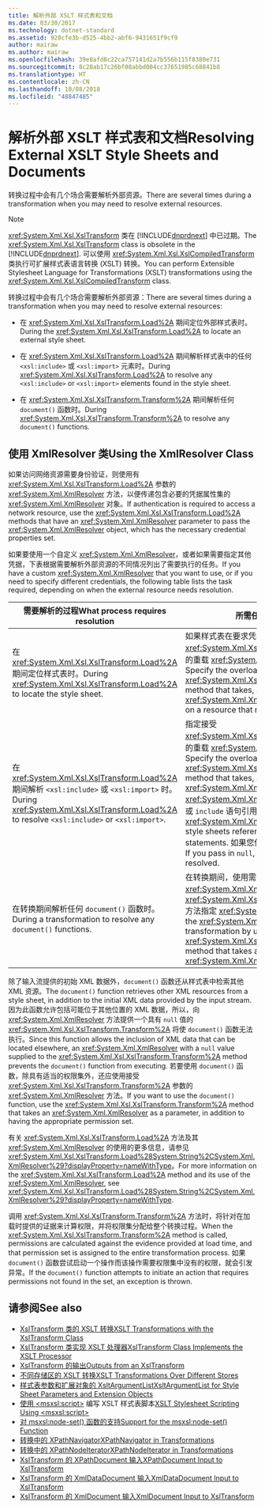 ```yaml
---
title: 解析外部 XSLT 样式表和文档
ms.date: 03/30/2017
ms.technology: dotnet-standard
ms.assetid: 920cfe3b-d525-4bb2-abf6-9431651f9cf9
author: mairaw
ms.author: mairaw
ms.openlocfilehash: 39e8afd8c22ca757141d2a7b556b115f8380e731
ms.sourcegitcommit: 8c28ab17c26bf08abbd004cc37651985c68841b8
ms.translationtype: HT
ms.contentlocale: zh-CN
ms.lasthandoff: 10/08/2018
ms.locfileid: "48847485"
---
```

# <a name="resolving-external-xslt-style-sheets-and-documents"></a><span data-ttu-id="76794-102">解析外部 XSLT 样式表和文档</span><span class="sxs-lookup"><span data-stu-id="76794-102">Resolving External XSLT Style Sheets and Documents</span></span>
<span data-ttu-id="76794-103">转换过程中会有几个场合需要解析外部资源。</span><span class="sxs-lookup"><span data-stu-id="76794-103">There are several times during a transformation when you may need to resolve external resources.</span></span>  
  
> [!NOTE]
>  <span data-ttu-id="76794-104"><xref:System.Xml.Xsl.XslTransform> 类在 [!INCLUDE[dnprdnext](../../../../includes/dnprdnext-md.md)] 中已过期。</span><span class="sxs-lookup"><span data-stu-id="76794-104">The <xref:System.Xml.Xsl.XslTransform> class is obsolete in the [!INCLUDE[dnprdnext](../../../../includes/dnprdnext-md.md)].</span></span> <span data-ttu-id="76794-105">可以使用 <xref:System.Xml.Xsl.XslCompiledTransform> 类执行可扩展样式表语言转换 (XSLT) 转换。</span><span class="sxs-lookup"><span data-stu-id="76794-105">You can perform Extensible Stylesheet Language for Transformations (XSLT) transformations using the <xref:System.Xml.Xsl.XslCompiledTransform> class.</span></span>  
  
 <span data-ttu-id="76794-106">转换过程中会有几个场合需要解析外部资源：</span><span class="sxs-lookup"><span data-stu-id="76794-106">There are several times during a transformation when you may need to resolve external resources:</span></span>  
  
-   <span data-ttu-id="76794-107">在 <xref:System.Xml.Xsl.XslTransform.Load%2A> 期间定位外部样式表时。</span><span class="sxs-lookup"><span data-stu-id="76794-107">During the <xref:System.Xml.Xsl.XslTransform.Load%2A> to locate an external style sheet.</span></span>  
  
-   <span data-ttu-id="76794-108">在 <xref:System.Xml.Xsl.XslTransform.Load%2A> 期间解析样式表中的任何 `<xsl:include>` 或 `<xsl:import>` 元素时。</span><span class="sxs-lookup"><span data-stu-id="76794-108">During <xref:System.Xml.Xsl.XslTransform.Load%2A> to resolve any `<xsl:include>` or `<xsl:import>` elements found in the style sheet.</span></span>  
  
-   <span data-ttu-id="76794-109">在 <xref:System.Xml.Xsl.XslTransform.Transform%2A> 期间解析任何 `document()` 函数时。</span><span class="sxs-lookup"><span data-stu-id="76794-109">During <xref:System.Xml.Xsl.XslTransform.Transform%2A> to resolve any `document()` functions.</span></span>  
  
## <a name="using-the-xmlresolver-class"></a><span data-ttu-id="76794-110">使用 XmlResolver 类</span><span class="sxs-lookup"><span data-stu-id="76794-110">Using the XmlResolver Class</span></span>  
 <span data-ttu-id="76794-111">如果访问网络资源需要身份验证，则使用有 <xref:System.Xml.Xsl.XslTransform.Load%2A> 参数的 <xref:System.Xml.XmlResolver> 方法，以便传递包含必要的凭据属性集的 <xref:System.Xml.XmlResolver> 对象。</span><span class="sxs-lookup"><span data-stu-id="76794-111">If authentication is required to access a network resource, use the <xref:System.Xml.Xsl.XslTransform.Load%2A> methods that have an <xref:System.Xml.XmlResolver> parameter to pass the <xref:System.Xml.XmlResolver> object, which has the necessary credential properties set.</span></span>  
  
 <span data-ttu-id="76794-112">如果要使用一个自定义 <xref:System.Xml.XmlResolver>，或者如果需要指定其他凭据，下表根据需要解析外部资源的不同情况列出了需要执行的任务。</span><span class="sxs-lookup"><span data-stu-id="76794-112">If you have a custom <xref:System.Xml.XmlResolver> that you want to use, or if you need to specify different credentials, the following table lists the task required, depending on when the external resource needs resolution.</span></span>  
  
|<span data-ttu-id="76794-113">需要解析的过程</span><span class="sxs-lookup"><span data-stu-id="76794-113">What process requires resolution</span></span>|<span data-ttu-id="76794-114">所需任务</span><span class="sxs-lookup"><span data-stu-id="76794-114">Task required</span></span>|  
|--------------------------------------|-------------------|  
|<span data-ttu-id="76794-115">在 <xref:System.Xml.Xsl.XslTransform.Load%2A> 期间定位样式表时。</span><span class="sxs-lookup"><span data-stu-id="76794-115">During <xref:System.Xml.Xsl.XslTransform.Load%2A> to locate the style sheet.</span></span>|<span data-ttu-id="76794-116">如果样式表在要求凭据的资源上，则指定接受 <xref:System.Xml.Xsl.XslTransform.Load%2A> 参数的重载 <xref:System.Xml.XmlResolver> 方法。</span><span class="sxs-lookup"><span data-stu-id="76794-116">Specify the overloaded <xref:System.Xml.Xsl.XslTransform.Load%2A> method that takes, as a parameter, an <xref:System.Xml.XmlResolver> if the style sheet is on a resource that requires credentials.</span></span>|  
|<span data-ttu-id="76794-117">在 <xref:System.Xml.Xsl.XslTransform.Load%2A> 期间解析 `<xsl:include>` 或 `<xsl:import>` 时。</span><span class="sxs-lookup"><span data-stu-id="76794-117">During <xref:System.Xml.Xsl.XslTransform.Load%2A> to resolve `<xsl:include>` or `<xsl:import>`.</span></span>|<span data-ttu-id="76794-118">指定接受 <xref:System.Xml.Xsl.XslTransform.Load%2A> 参数的重载 <xref:System.Xml.XmlResolver> 方法。</span><span class="sxs-lookup"><span data-stu-id="76794-118">Specify the overloaded <xref:System.Xml.Xsl.XslTransform.Load%2A> method that takes, as a parameter, an <xref:System.Xml.XmlResolver>.</span></span> <span data-ttu-id="76794-119"><xref:System.Xml.XmlResolver> 用来加载由 `import` 或 `include` 语句引用的样式表。</span><span class="sxs-lookup"><span data-stu-id="76794-119">The <xref:System.Xml.XmlResolver> is used to load the style sheets referenced by the `import` or `include` statements.</span></span> <span data-ttu-id="76794-120">如果您传入 `null`，则不解析外部资源。</span><span class="sxs-lookup"><span data-stu-id="76794-120">If you pass in `null`, the external resources are not resolved.</span></span>|  
|<span data-ttu-id="76794-121">在转换期间解析任何 `document()` 函数时。</span><span class="sxs-lookup"><span data-stu-id="76794-121">During a transformation to resolve any `document()` functions.</span></span>|<span data-ttu-id="76794-122">在转换期间，使用需要使用 <xref:System.Xml.XmlResolver> 参数的 <xref:System.Xml.Xsl.XslTransform.Transform%2A> 方法指定 <xref:System.Xml.XmlResolver>。</span><span class="sxs-lookup"><span data-stu-id="76794-122">Specify the <xref:System.Xml.XmlResolver> during the transformation by using the <xref:System.Xml.Xsl.XslTransform.Transform%2A> method that takes an <xref:System.Xml.XmlResolver> argument.</span></span>|  
  
 <span data-ttu-id="76794-123">除了输入流提供的初始 XML 数据外，`document()` 函数还从样式表中检索其他 XML 资源。</span><span class="sxs-lookup"><span data-stu-id="76794-123">The `document()` function retrieves other XML resources from a style sheet, in addition to the initial XML data provided by the input stream.</span></span> <span data-ttu-id="76794-124">因为此函数允许包括可能位于其他位置的 XML 数据，所以，向 <xref:System.Xml.XmlResolver> 方法提供一个具有 `null` 值的 <xref:System.Xml.Xsl.XslTransform.Transform%2A> 将使 `document()` 函数无法执行。</span><span class="sxs-lookup"><span data-stu-id="76794-124">Since this function allows the inclusion of XML data that can be located elsewhere, an <xref:System.Xml.XmlResolver> with a `null` value supplied to the <xref:System.Xml.Xsl.XslTransform.Transform%2A> method prevents the `document()` function from executing.</span></span> <span data-ttu-id="76794-125">若要使用 `document()` 函数，除具有适当的权限集外，还应使用接受 <xref:System.Xml.Xsl.XslTransform.Transform%2A> 参数的 <xref:System.Xml.XmlResolver> 方法。</span><span class="sxs-lookup"><span data-stu-id="76794-125">If you want to use the `document()` function, use the <xref:System.Xml.Xsl.XslTransform.Transform%2A> method that takes an <xref:System.Xml.XmlResolver> as a parameter, in addition to having the appropriate permission set.</span></span>  
  
 <span data-ttu-id="76794-126">有关 <xref:System.Xml.Xsl.XslTransform.Load%2A> 方法及其 <xref:System.Xml.XmlResolver> 的使用的更多信息，请参见 <xref:System.Xml.Xsl.XslTransform.Load%28System.String%2CSystem.Xml.XmlResolver%29?displayProperty=nameWithType>。</span><span class="sxs-lookup"><span data-stu-id="76794-126">For more information on the <xref:System.Xml.Xsl.XslTransform.Load%2A> method and its use of the <xref:System.Xml.XmlResolver>, see <xref:System.Xml.Xsl.XslTransform.Load%28System.String%2CSystem.Xml.XmlResolver%29?displayProperty=nameWithType>.</span></span>  
  
 <span data-ttu-id="76794-127">调用 <xref:System.Xml.Xsl.XslTransform.Transform%2A> 方法时，将针对在加载时提供的证据来计算权限，并将权限集分配给整个转换过程。</span><span class="sxs-lookup"><span data-stu-id="76794-127">When the <xref:System.Xml.Xsl.XslTransform.Transform%2A> method is called, permissions are calculated against the evidence provided at load time, and that permission set is assigned to the entire transformation process.</span></span> <span data-ttu-id="76794-128">如果 `document()` 函数尝试启动一个操作而该操作需要权限集中没有的权限，就会引发异常。</span><span class="sxs-lookup"><span data-stu-id="76794-128">If the `document()` function attempts to initiate an action that requires permissions not found in the set, an exception is thrown.</span></span>  
  
## <a name="see-also"></a><span data-ttu-id="76794-129">请参阅</span><span class="sxs-lookup"><span data-stu-id="76794-129">See also</span></span>

- [<span data-ttu-id="76794-130">XslTransform 类的 XSLT 转换</span><span class="sxs-lookup"><span data-stu-id="76794-130">XSLT Transformations with the XslTransform Class</span></span>](../../../../docs/standard/data/xml/xslt-transformations-with-the-xsltransform-class.md)  
- [<span data-ttu-id="76794-131">XslTransform 类实现 XSLT 处理器</span><span class="sxs-lookup"><span data-stu-id="76794-131">XslTransform Class Implements the XSLT Processor</span></span>](../../../../docs/standard/data/xml/xsltransform-class-implements-the-xslt-processor.md)  
- [<span data-ttu-id="76794-132">XslTransform 的输出</span><span class="sxs-lookup"><span data-stu-id="76794-132">Outputs from an XslTransform</span></span>](../../../../docs/standard/data/xml/outputs-from-an-xsltransform.md)  
- [<span data-ttu-id="76794-133">不同存储区的 XSLT 转换</span><span class="sxs-lookup"><span data-stu-id="76794-133">XSLT Transformations Over Different Stores</span></span>](../../../../docs/standard/data/xml/xslt-transformations-over-different-stores.md)  
- [<span data-ttu-id="76794-134">样式表参数和扩展对象的 XsltArgumentList</span><span class="sxs-lookup"><span data-stu-id="76794-134">XsltArgumentList for Style Sheet Parameters and Extension Objects</span></span>](../../../../docs/standard/data/xml/xsltargumentlist-for-style-sheet-parameters-and-extension-objects.md)  
- <span data-ttu-id="76794-135">[使用 \<msxsl:script>](../../../../docs/standard/data/xml/xslt-stylesheet-scripting-using-msxsl-script.md) 编写 XSLT 样式表脚本</span><span class="sxs-lookup"><span data-stu-id="76794-135">[XSLT Stylesheet Scripting Using \<msxsl:script>](../../../../docs/standard/data/xml/xslt-stylesheet-scripting-using-msxsl-script.md)</span></span>  
- [<span data-ttu-id="76794-136">对 msxsl:node-set() 函数的支持</span><span class="sxs-lookup"><span data-stu-id="76794-136">Support for the msxsl:node-set() Function</span></span>](../../../../docs/standard/data/xml/support-for-the-msxsl-node-set-function.md)  
- [<span data-ttu-id="76794-137">转换中的 XPathNavigator</span><span class="sxs-lookup"><span data-stu-id="76794-137">XPathNavigator in Transformations</span></span>](../../../../docs/standard/data/xml/xpathnavigator-in-transformations.md)  
- [<span data-ttu-id="76794-138">转换中的 XPathNodeIterator</span><span class="sxs-lookup"><span data-stu-id="76794-138">XPathNodeIterator in Transformations</span></span>](../../../../docs/standard/data/xml/xpathnodeiterator-in-transformations.md)  
- [<span data-ttu-id="76794-139">XslTransform 的 XPathDocument 输入</span><span class="sxs-lookup"><span data-stu-id="76794-139">XPathDocument Input to XslTransform</span></span>](../../../../docs/standard/data/xml/xpathdocument-input-to-xsltransform.md)  
- [<span data-ttu-id="76794-140">XslTransform 的 XmlDataDocument 输入</span><span class="sxs-lookup"><span data-stu-id="76794-140">XmlDataDocument Input to XslTransform</span></span>](../../../../docs/standard/data/xml/xmldatadocument-input-to-xsltransform.md)  
- [<span data-ttu-id="76794-141">XslTransform 的 XmlDocument 输入</span><span class="sxs-lookup"><span data-stu-id="76794-141">XmlDocument Input to XslTransform</span></span>](../../../../docs/standard/data/xml/xmldocument-input-to-xsltransform.md)

